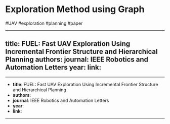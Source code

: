 # Exploration Method using Graph
#UAV #exploration #planning #paper




---
title: FUEL: Fast UAV Exploration Using Incremental Frontier Structure and Hierarchical Planning
authors: 
journal: IEEE Robotics and Automation Letters
year: 
link: 
---

---
+ **title**: FUEL: Fast UAV Exploration Using Incremental Frontier Structure and Hierarchical Planning
+ **authors**: 
+ **journal**: IEEE Robotics and Automation Letters
+ **year**: 
+ **link**: 
---